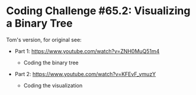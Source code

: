 # Coding Challenge #65.2: Visualizing a Binary Tree

Tom's version, for original see:

* Part 1: https://www.youtube.com/watch?v=ZNH0MuQ51m4
  * Coding the binary tree

* Part 2: https://www.youtube.com/watch?v=KFEvF_ymuzY
  * Coding the visualization
